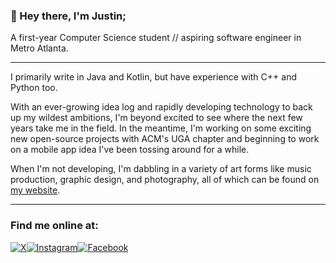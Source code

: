 ### **👋 Hey there, I'm Justin;**
A first-year Computer Science student // aspiring software engineer in Metro Atlanta.

---

I primarily write in Java and Kotlin, but have experience with C++ and Python too.

With an ever-growing idea log and rapidly developing technology to back up my wildest ambitions, I'm beyond excited to see where the next few years take me in the field. In the meantime, I'm working on some exciting new open-source projects with ACM's UGA chapter and beginning to work on a mobile app idea I've been tossing around for a while.

When I'm not developing, I'm dabbling in a variety of art forms like music production, graphic design, and photography, all of which can be found on [my website](https://www.justinquinnb.com).

---

### Find me online at:
[![X](https://img.shields.io/badge/X-%23000000.svg?style=for-the-badge&logo=X&logoColor=white)](https://twitter.com/justinquinnb)[![Instagram](https://img.shields.io/badge/Instagram-%23E4405F.svg?style=for-the-badge&logo=Instagram&logoColor=white)](https://instagram.com/justinquinnb)[![Facebook](https://img.shields.io/badge/Facebook-%231877F2.svg?style=for-the-badge&logo=Facebook&logoColor=white)](https://www.facebook.com/justinquinnb)
